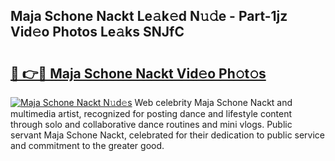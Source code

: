## Maja Schone Nackt Le𝚊k𝚎d N𝚞𝚍e - Part-1jz Vid𝚎o Photos Le𝚊ks SNJfC

# <h2><a href="http://fbasx94.evod.top/?m=Maja+Schone+Nackt">🔗 👉🔴 Maja Schone Nackt Vid𝚎o Ph𝚘t𝚘s</a></h2>

[![Maja Schone Nackt N𝚞d𝚎s](https://i.imgur.com/8V9OHl7.gif)](http://fbasx94.evod.top/?m=Maja+Schone+Nackt)
Web celebrity Maja Schone Nackt and multimedia artist, recognized for posting dance and lifestyle content through solo and collaborative dance routines and mini vlogs. Public servant Maja Schone Nackt, celebrated for their dedication to public service and commitment to the greater good. 
